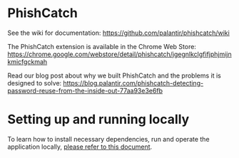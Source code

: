 # PhishCatch 
See the wiki for documentation: https://github.com/palantir/phishcatch/wiki

The PhishCatch extension is available in the Chrome Web Store: https://chrome.google.com/webstore/detail/phishcatch/jgegnlkclgfifjphjmijnkmicfgckmah

Read our blog post about why we built PhishCatch and the problems it is designed to solve: https://blog.palantir.com/phishcatch-detecting-password-reuse-from-the-inside-out-77aa93e3e6fb


# Setting up and running locally 
To learn how to install necessary dependencies, run and operate the application locally, [please refer to this document](docs/local-development.md).